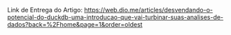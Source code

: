 Link de Entrega do Artigo: https://web.dio.me/articles/desvendando-o-potencial-do-duckdb-uma-introducao-que-vai-turbinar-suas-analises-de-dados?back=%2Fhome&page=1&order=oldest